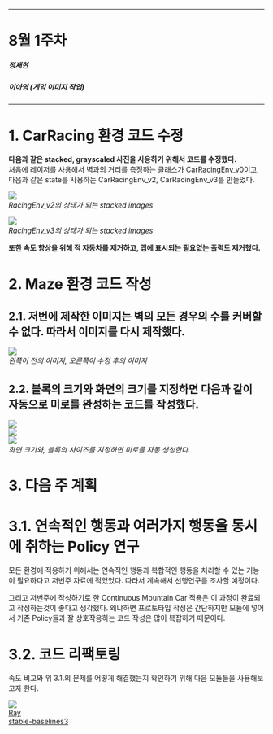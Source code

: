 
---
# 8월 1주차
##### 정재현
##### 이아영 (게임 이미지 작업)
---

# 1. CarRacing 환경 코드 수정

**다음과 같은 stacked, grayscaled 사진을 사용하기 위해서 코드를 수정했다.**<br/>
처음에 레이저를 사용해서 벽과의 거리를 측정하는 클래스가 CarRacingEnv_v0이고, 다음과 같은 state를 사용하는 CarRacingEnv_v2, CarRacingEnv_v3를 만들었다.

![](RacingEnv_v2_state.PNG)<br/>
*RacingEnv_v2의 상태가 되는 stacked images*

![](RacingEnv_v3_state.PNG)<br/>
*RacingEnv_v3의 상태가 되는 stacked images*

**또한 속도 향상을 위해 적 자동차를 제거하고, 맵에 표시되는 필요없는 출력도 제거했다.**

# 2. Maze 환경 코드 작성

## 2.1. 저번에 제작한 이미지는 벽의 모든  경우의 수를 커버할 수 없다. 따라서 이미지를 다시 제작했다.

![](before_after_maze_imgs.PNG)<br/>
*왼쪽이 전의 이미지, 오른쪽이 수정 후의 이미지*

## 2.2. 블록의 크기와 화면의 크기를 지정하면 다음과 같이 자동으로 미로를 완성하는 코드를 작성했다.

![](maze01.png)<br/>
![](maze02.png)<br/>
![](maze03.png)<br/>
*화면 크기와, 블록의 사이즈를 지정하면 미로를 자동 생성한다.*

# 3. 다음 주 계획

# 3.1. 연속적인 행동과 여러가지 행동을 동시에 취하는 Policy 연구

모든 환경에 적용하기 위해서는 연속적인 행동과 복합적인 행동을 처리할 수 있는 기능이 필요하다고 저번주 자료에 적었었다. 따라서 계속해서 선행연구를 조사할 예정이다.

그리고 저번주에 작성하기로 한 Continuous Mountain Car 적용은 이 과정이 완료되고 작성하는것이 좋다고 생각했다. 왜냐하면 프로토타입 작성은 간단하지만 모듈에 넣어서 기존 Policy들과 잘 상호작용하는 코드 작성은 많이 복잡하기 때문이다.

# 3.2. 코드 리팩토링

속도 비교와 위 3.1.의 문제를 어떻게 해결했는지 확인하기 위해 다음 모듈들을 사용해보고자 한다.

![](Ray_Stable_baseline3.PNG)<br/>
[Ray](https://github.com/ray-project/ray)<br/>
[stable-baselines3](https://github.com/DLR-RM/stable-baselines3)<br/>
